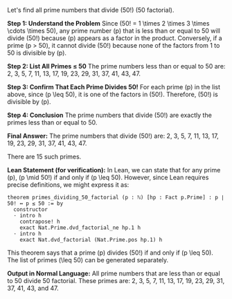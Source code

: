 Let's find all prime numbers that divide \(50!\) (50 factorial).

**Step 1: Understand the Problem**
Since \(50! = 1 \times 2 \times 3 \times \cdots \times 50\), any prime number \(p\) that is less than or equal to 50 will divide \(50!\) because \(p\) appears as a factor in the product. Conversely, if a prime \(p > 50\), it cannot divide \(50!\) because none of the factors from 1 to 50 is divisible by \(p\).

**Step 2: List All Primes ≤ 50**
The prime numbers less than or equal to 50 are:
2, 3, 5, 7, 11, 13, 17, 19, 23, 29, 31, 37, 41, 43, 47.

**Step 3: Confirm That Each Prime Divides 50!**
For each prime \(p\) in the list above, since \(p \leq 50\), it is one of the factors in \(50!\). Therefore, \(50!\) is divisible by \(p\).

**Step 4: Conclusion**
The prime numbers that divide \(50!\) are exactly the primes less than or equal to 50.

**Final Answer:**
The prime numbers that divide \(50!\) are:
2, 3, 5, 7, 11, 13, 17, 19, 23, 29, 31, 37, 41, 43, 47.

There are 15 such primes.

**Lean Statement (for verification):**
In Lean, we can state that for any prime \(p\), \(p \mid 50!\) if and only if \(p \leq 50\). However, since Lean requires precise definitions, we might express it as:
```lean
theorem primes_dividing_50_factorial (p : ℕ) [hp : Fact p.Prime] : p ∣ 50! ↔ p ≤ 50 := by
  constructor
  · intro h
    contrapose! h
    exact Nat.Prime.dvd_factorial_ne hp.1 h
  · intro h
    exact Nat.dvd_factorial (Nat.Prime.pos hp.1) h
```
This theorem says that a prime \(p\) divides \(50!\) if and only if \(p \leq 50\). The list of primes \(\leq 50\) can be generated separately.

**Output in Normal Language:**
All prime numbers that are less than or equal to 50 divide 50 factorial. These primes are: 2, 3, 5, 7, 11, 13, 17, 19, 23, 29, 31, 37, 41, 43, and 47.